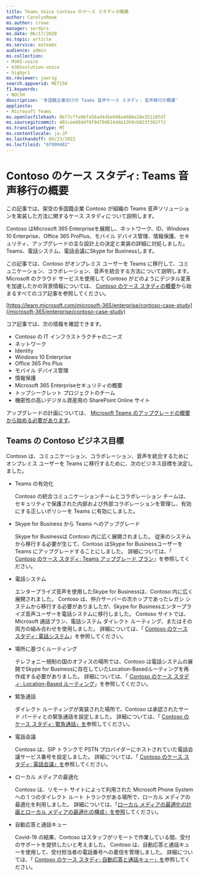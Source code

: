 ```yaml
---
title: Teams Voice Contoso のケース スタディの概要
author: CarolynRowe
ms.author: crowe
manager: serdars
ms.date: 06/17/2020
ms.topic: article
ms.service: msteams
audience: admin
ms.collection:
- M365-voice
- m365solution-voice
- highpri
ms.reviewer: jowrig
search.appverid: MET150
f1.keywords:
- NOCSH
description: '多国籍企業向けの Teams 音声ケース スタディ: 音声移行の概要'
appliesto:
- Microsoft Teams
ms.openlocfilehash: 0b77cffa9bfa56ad445e948a4688e18e35118fd7
ms.sourcegitcommit: 401cee68d4f6f9470d614dda12b9cb023f382ff2
ms.translationtype: MT
ms.contentlocale: ja-JP
ms.lasthandoff: 09/23/2022
ms.locfileid: "67999482"
---
```

# <a name="contoso-case-study-teams-voice-migration-overview"></a>Contoso のケース スタディ: Teams 音声移行の概要

この記事では、架空の多国籍企業 Contoso が組織の Teams 音声ソリューションを実装した方法に関するケース スタディについて説明します。

Contoso はMicrosoft 365 Enterpriseを展開し、ネットワーク、ID、Windows 10 Enterprise、Office 365 ProPlus、モバイル デバイス管理、情報保護、セキュリティ、アップグレードの主な設計上の決定と実装の詳細に対処しました。Teams、電話システム、電話会議にSkype for Businessします。  

この記事では、Contoso がオンプレミス ユーザーを Teams に移行して、コミュニケーション、コラボレーション、音声を統合する方法について説明します。 Microsoft のクラウド サービスを使用して Contoso がどのようにデジタル変革を加速したかの背景情報については、 [Contoso のケース スタディの概要](/microsoft-365/enterprise/contoso-case-study)から始まるすべてのコア記事を参照してください。

[https://learn.microsoft.com/microsoft-365/enterprise/contoso-case-study](/microsoft-365/enterprise/contoso-case-study) 

コア記事では、次の情報を確認できます。  

- Contoso の IT インフラストラクチャのニーズ
- ネットワーク
- Identity
- Windows 10 Enterprise
- Office 365 Pro Plus
- モバイル デバイス管理
- 情報保護
- Microsoft 365 Enterpriseセキュリティの概要
- トップシークレット プロジェクトのチーム
- 機密性の高いデジタル資産用の SharePoint Online サイト

アップグレードの計画については、 [Microsoft Teams のアップグレードの概要から始める必要があります](upgrade-start-here.md)。

## <a name="contoso-business-goals-for-teams"></a>Teams の Contoso ビジネス目標

Contoso は、コミュニケーション、コラボレーション、音声を統合するためにオンプレミス ユーザーを Teams に移行するために、次のビジネス目標を決定しました。

- Teams の有効化 

  Contoso の統合コミュニケーションチームとコラボレーション チームは、セキュリティで保護された内部および外部コラボレーションを管理し、有効にする正しいポリシーを Teams に有効にしました。 

- Skype for Business から Teams へのアップグレード 

  Skype for Businessは Contoso 内に広く展開されました。 従来のシステムから移行する必要が生じて、Contoso はSkype for Businessユーザーを Teams にアップグレードすることにしました。 詳細については、「 [Contoso のケース スタディ: Teams アップグレード プラン](voice-case-study-migration-plan.md)」を参照してください。

- 電話システム  

  エンタープライズ音声を使用したSkype for Businessは、Contoso 内に広く展開されました。 Contoso は、仲介サーバーの次ホップであったレガシ システムから移行する必要がありましたが、Skype for Businessエンタープライズ音声ユーザーを電話システムに移行しました。 Contoso サイトでは、Microsoft 通話プラン、電話システム ダイレクト ルーティング、またはその両方の組み合わせを使用しました。 詳細については、「 [Contoso のケース スタディ: 電話システム](voice-case-study-phone-system.md)」を参照してください。

- 場所に基づくルーティング 

  テレフォニー規制の国のオフィスの場所では、Contoso は電話システムの展開でSkype for Businessに存在していたLocation-Basedルーティングを再作成する必要がありました。 詳細については、「 [Contoso のケース スタディ: Location-Based ルーティング](voice-case-study-location-based-routing.md)」を参照してください。

- 緊急通話 

  ダイレクト ルーティングが実装された場所で、Contoso は承認されたサード パーティとの緊急通話を設定しました。 詳細については、「 [Contoso のケース スタディ: 緊急通話」を](voice-case-study-emergency-calling.md)参照してください。

- 電話会議 

  Contoso は、SIP トランクで PSTN プロバイダーにホストされていた電話会議サービス番号を設定しました。 詳細については、「 [Contoso のケース スタディ: 電話会議」を](voice-case-study-audio-conferencing.md)参照してください。 

- ローカル メディアの最適化 

  Contoso は、リモート サイトによって利用された Microsoft Phone System への 1 つのダイレクト ルート トランクがある場所で、ローカル メディアの最適化を利用しました。 詳細については、「[ローカル メディアの最適化の計画とローカル メディアの最適化](direct-routing-media-optimization.md)[の構成」を参照](direct-routing-media-optimization-configure.md)してください。

- 自動応答と通話キュー

  Covid-19 の結果、Contoso はスタッフがリモートで作業している間、受付のサポートを提供したいと考えました。 Contoso は、自動応答と通話キューを使用して、受付担当者の電話番号への着信を管理しました。 詳細については、「 [Contoso のケース スタディ: 自動応答と通話キュー」を](voice-case-study-call-queues.md)参照してください。
